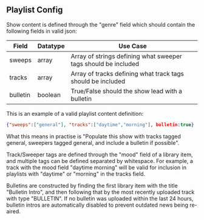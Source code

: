 ## Playlist Config

Show content is defined through the "genre" field which should contain the following fields in valid json:

| Field    | Datatype | Use Case                                                     |
| -------- | -------- | ------------------------------------------------------------ |
| sweeps   | array    | Array of strings defining what sweeper tags should be included |
| tracks   | array    | Array of tracks defining what track tags should be included  |
| bulletin | boolean  | True/False should the show lead with a bulletin              |

 This is an example of a valid playlist content definition:

```json
{"sweeps":["general"], "tracks":["daytime","morning"], bulletin:true}
```

What this means in practise is "Populate this show with tracks tagged general, sweepers tagged general, and include a bulletin if possible". 

Track/Sweeper tags are defined through the "mood" field of a library item, and multiple tags can be defined separated by whitespace. For example, a track with the mood field "daytime morning" will be valid for inclusion in playlists with "daytime" or "morning" in the tracks field.

Bulletins are constructed by finding the first library item with the title "Bulletin Intro", and then following that by the most recently uploaded track with type "BULLETIN". If no bulletin was uploaded within the last 24 hours, bulletin intros are automatically disabled to prevent outdated news being re-aired.
